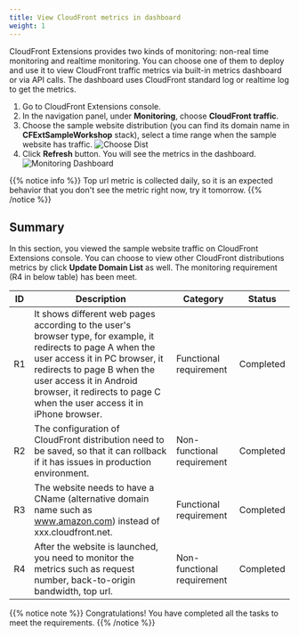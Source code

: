 ```yaml
---
title: View CloudFront metrics in dashboard 
weight: 1
---
```


CloudFront Extensions provides two kinds of monitoring: non-real time monitoring and realtime monitoring. You can choose one of them to deploy and use it to view CloudFront traffic metrics via built-in metrics dashboard or via API calls. The dashboard uses CloudFront standard log or realtime log to get the metrics.


1. Go to CloudFront Extensions console.
2. In the navigation panel, under **Monitoring**, choose **CloudFront traffic**.
2. Choose the sample website distribution (you can find its domain name in **CFExtSampleWorkshop** stack), select a time range when the sample website has traffic.
   ![Choose Dist](/images/choose_dist_time.png)
3. Click **Refresh** button. You will see the metrics in the dashboard.
  ![Monitoring Dashboard](/images/monitoring_dashboard.png)

{{% notice info %}}
Top url metric is collected daily, so it is an expected behavior that you don't see the metric right now, try it tomorrow.
{{% /notice %}}


## Summary

In this section, you viewed the sample website traffic on CloudFront Extensions console. You can choose to view other CloudFront distributions metrics by click **Update Domain List** as well. The monitoring requirement (R4 in below table) has been meet.

| ID | Description  | Category                   | Status |
|----|------------------------------------------------------------------------------------------------------------------------------------------------------------------------------------------------------------------------------------------------------------------------------------|----------------------------|--------|
| R1 | It shows different web pages according to the user's browser type, for example, it redirects to page A when the user access it in PC browser, it redirects to page B when the user access it in Android browser, it redirects to page C when the user access it in iPhone browser. | Functional requirement     |    Completed    |
| R2 | The configuration of CloudFront distribution need to be saved, so that it can rollback if it has issues in production environment.                                         | Non-functional requirement     |     Completed   |
| R3 |      The website needs to have a CName (alternative domain name such as www.amazon.com) instead of xxx.cloudfront.net.                                                                                                                                          | Functional requirement |   Completed     |
| R4 | After the website is launched, you need to monitor the metrics such as request number, back-to-origin bandwidth, top url.           | Non-functional requirement |   Completed     |


{{% notice note %}}
Congratulations! 
You have completed all the tasks to meet the requirements.
{{% /notice %}}

